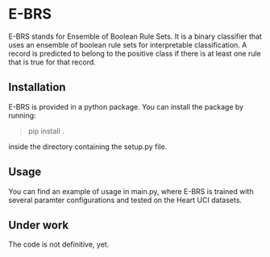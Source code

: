 # E-BRS
E-BRS stands for Ensemble of Boolean Rule Sets. It is a binary classifier that uses an ensemble of boolean rule sets for interpretable classification. A record is predicted to belong to the positive class if there is at least one rule that is true for that record.

## Installation
E-BRS is provided in a python package. You can install the package by running:

> pip install .

inside the directory containing the setup.py file.

## Usage
You can find an example of usage in main.py, where E-BRS is trained with several paramter configurations and tested on the Heart UCI datasets.

## Under work
The code is not definitive, yet.
